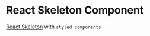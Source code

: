 # React Skeleton Component

[React Skeleton](https://www.youtube.com/watch?v=cg_tmJBisp8&ab_channel=TheNetNinja) with `styled components`